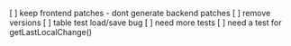 
[ ] keep frontend patches - dont generate backend patches
[ ] remove versions
[ ] table test load/save bug
[ ] need more tests
[ ] need a test for getLastLocalChange()
